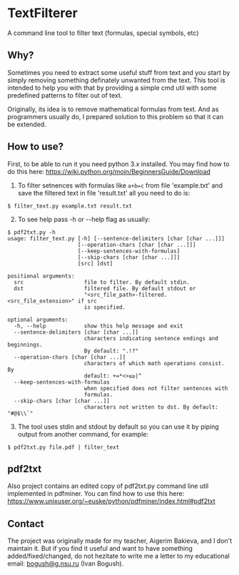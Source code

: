 # TextFilterer
A command line tool to filter text (formulas, special symbols, etc)

## Why?
Sometimes you need to extract some useful stuff from text and you start by simply removing something definately unwanted from the text. This tool is intended to help you with that by providing a simple cmd util with some predefined patterns to filter out of text. 

Originally, its idea is to remove mathematical formulas from text. And as programmers usually do, I prepared solution to this problem so that it can be extended.

## How to use?

First, to be able to run it you need python 3.x installed. You may find how to do this here: https://wiki.python.org/moin/BeginnersGuide/Download

1. To filter setnences with formulas like `a+b=c` from file 'example.txt' and save the filtered text in file 'result.txt' all you need to do is:

`$ filter_text.py example.txt result.txt`

2. To see help pass -h or --help flag as usually:

```
$ pdf2txt.py -h
usage: filter_text.py [-h] [--sentence-delimiters [char [char ...]]]
                      [--operation-chars [char [char ...]]]
                      [--keep-sentences-with-formulas]
                      [--skip-chars [char [char ...]]]
                      [src] [dst]

positional arguments:
  src                   file to filter. By default stdin.
  dst                   filtered file. By default stdout or
                        "<src_file_path>-filtered.<src_file_extension>" if src
                        is specified.

optional arguments:
  -h, --help            show this help message and exit
  --sentence-delimiters [char [char ...]]
                        characters indicating sentence endings and beginnings.
                        By default: ".!?"
  --operation-chars [char [char ...]]
                        characters of which math operations consist. By
                        default: +=*<>≤≥|^
  --keep-sentences-with-formulas
                        when specified does not filter sentences with
                        formulas.
  --skip-chars [char [char ...]]
                        characters not written to dst. By default: "#@$\\`"

```

3. The tool uses stdin and stdout by default so you can use it by piping output from another command, for example:

`$ pdf2txt.py file.pdf | filter_text`

## pdf2txt
Also project contains an edited copy of pdf2txt.py command line util implemented in pdfminer.
You can find how to use this here: https://www.unixuser.org/~euske/python/pdfminer/index.html#pdf2txt

## Contact
The project was originally made for my teacher, Aigerim Bakieva, and I don't maintain it. But if you find it useful and want to have something added/fixed/changed, do not hezitate to write me a letter to my educational email: bogush@g.nsu.ru (Ivan Bogush).
